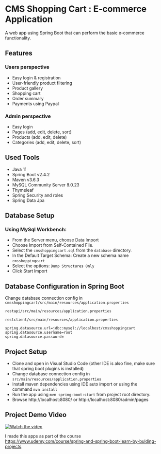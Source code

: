 # CMS Shopping Cart : E-commerce Application
A web app using Spring Boot that can perform the basic e-commerce functionality.

Features
--------

### Users perspective

- Easy login & registration
- User-friendly product filtering
- Product gallery
- Shopping cart
- Order summary
- Payments using Paypal

### Admin perspective
- Easy login
- Pages (add, edit, delete, sort)
- Products (add, edit, delete)
- Categories (add, edit, delete, sort)

Used Tools
-----------
- Java 11
- Spring Boot v2.4.2
- Maven v3.6.3
- MySQL Community Server 8.0.23
- Thymeleaf
- Spring Security and roles
- Spring Data Jpa


Database Setup
---------------
### Using MySql Workbench:

- From the Server menu, choose Data Import
- Choose Import from Self-Contained File.
- Select the `cmsshoppingcart.sql` from the `database` directory.
- In the Default Target Schema: Create a new schema name `cmsshoppingcart`
- Select the options: `Dump Structures Only`
- Click Start Import

Database Configuration in Spring Boot
-------------------------------------
Change database connection config in 
`cmsshoppingcart/src/main/resources/application.properties`

`restapi/src/main/resources/application.properties`

`restclient/src/main/resources/application.properties`
```
spring.datasource.url=jdbc:mysql://localhost/cmsshoppingcart
spring.datasource.username=root
spring.datasource.password=
```

Project Setup
-------------
- Clone and open in Visual Studio Code (other IDE is also fine, make sure that spring boot plugins is installed)
- Change database connection config in `src/main/resources/application.properties`
- Install maven dependencies using IDE auto import or using the command ``mvn install``
- Run the app using ``mvn spring-boot:start`` from project root directory.
- Browse http://localhost:8080/ or http://localhost:8080/admin/pages

## Project Demo Video

[![Watch the video](https://img.youtube.com/vi/YW9-ykPaTeE/3.jpg)](https://youtu.be/YW9-ykPaTeE)

I made this apps as part of the course https://www.udemy.com/course/spring-and-spring-boot-learn-by-bulding-projects